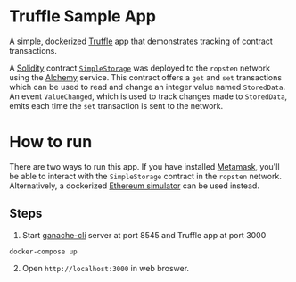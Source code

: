 # Truffle Sample App
A simple, dockerized [Truffle](https://www.trufflesuite.com/) app that demonstrates tracking of contract transactions.

A [Solidity](https://soliditylang.org/) contract [`SimpleStorage`](contracts/SimpleStorage.sol) was deployed to the `ropsten` network using the [Alchemy](https://www.alchemyapi.io/) service.  This contract offers a `get` and `set` transactions which can be used to read and change an integer value named `StoredData`.  An event `ValueChanged`, which is used to track changes made to `StoredData`, emits each time the `set` transaction is sent to the network.

# How to run

There are two ways to run this app.  If you have installed [Metamask](https://metamask.io/), you'll be able to interact with the `SimpleStorage` contract in the `ropsten` network.  Alternatively, a dockerized [Ethereum simulator](ganache-cli) can be used instead.

## Steps

1. Start [ganache-cli](https://github.com/trufflesuite/ganache-cli) server at port 8545 and Truffle app at port 3000
```
docker-compose up
```
2. Open `http://localhost:3000` in web broswer.
